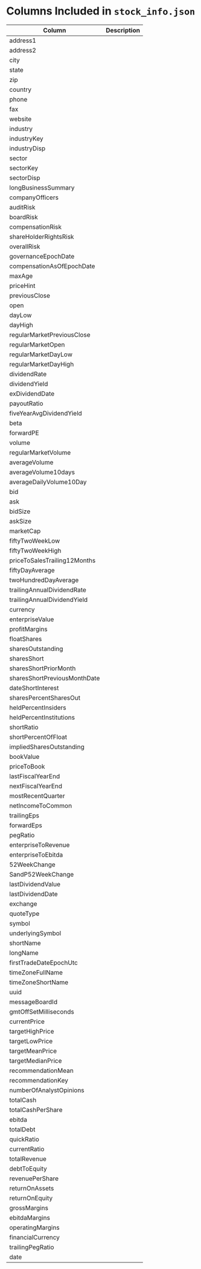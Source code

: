

# Columns Included in `stock_info.json`
|Column|Description|
|---|---|
| address1 |                |
| address2 |                |
| city |                |
| state |               |
| zip |             |
| country |             |
| phone |               |
| fax |             |
| website |             |
| industry |                |
| industryKey |             |
| industryDisp |                |
| sector |              |
| sectorKey |               |
| sectorDisp |              |
| longBusinessSummary |             |
| companyOfficers |             |
| auditRisk |               |
| boardRisk |               |
| compensationRisk |                |
| shareHolderRightsRisk |               |
| overallRisk |             |
| governanceEpochDate |             |
| compensationAsOfEpochDate |               |
| maxAge |              |
| priceHint |               |
| previousClose |               |
| open |                |
| dayLow |              |
| dayHigh |             |
| regularMarketPreviousClose |              |
| regularMarketOpen |               |
| regularMarketDayLow |             |
| regularMarketDayHigh |                |
| dividendRate |                |
| dividendYield |               |
| exDividendDate |              |
| payoutRatio |             |
| fiveYearAvgDividendYield |                |
| beta |                |
| forwardPE |               |
| volume |              |
| regularMarketVolume |             |
| averageVolume |               |
| averageVolume10days |             |
| averageDailyVolume10Day |             |
| bid |             |
| ask |             |
| bidSize |             |
| askSize |             |
| marketCap |               |
| fiftyTwoWeekLow |             |
| fiftyTwoWeekHigh |                |
| priceToSalesTrailing12Months |                |
| fiftyDayAverage |             |
| twoHundredDayAverage |                |
| trailingAnnualDividendRate |              |
| trailingAnnualDividendYield |             |
| currency |                |
| enterpriseValue |             |
| profitMargins |               |
| floatShares |             |
| sharesOutstanding |               |
| sharesShort |             |
| sharesShortPriorMonth |               |
| sharesShortPreviousMonthDate |                |
| dateShortInterest |               |
| sharesPercentSharesOut |              |
| heldPercentInsiders |             |
| heldPercentInstitutions |             |
| shortRatio |              |
| shortPercentOfFloat |             |
| impliedSharesOutstanding |                |
| bookValue |               |
| priceToBook |             |
| lastFiscalYearEnd |               |
| nextFiscalYearEnd |               |
| mostRecentQuarter |               |
| netIncomeToCommon |               |
| trailingEps |             |
| forwardEps |              |
| pegRatio |                |
| enterpriseToRevenue |             |
| enterpriseToEbitda |              |
| 52WeekChange |                |
| SandP52WeekChange |               |
| lastDividendValue |               |
| lastDividendDate |                |
| exchange |                |
| quoteType |               |
| symbol |              |
| underlyingSymbol |                |
| shortName |               |
| longName |                |
| firstTradeDateEpochUtc |              |
| timeZoneFullName |                |
| timeZoneShortName |               |
| uuid |                |
| messageBoardId |              |
| gmtOffSetMilliseconds |               |
| currentPrice |                |
| targetHighPrice |             |
| targetLowPrice |              |
| targetMeanPrice |             |
| targetMedianPrice |               |
| recommendationMean |              |
| recommendationKey |               |
| numberOfAnalystOpinions |             |
| totalCash |               |
| totalCashPerShare |               |
| ebitda |              |
| totalDebt |               |
| quickRatio |              |
| currentRatio |                |
| totalRevenue |                |
| debtToEquity |                |
| revenuePerShare |             |
| returnOnAssets |              |
| returnOnEquity |              |
| grossMargins |                |
| ebitdaMargins |               |
| operatingMargins |                |
| financialCurrency |               |
| trailingPegRatio |                |
| date |                |